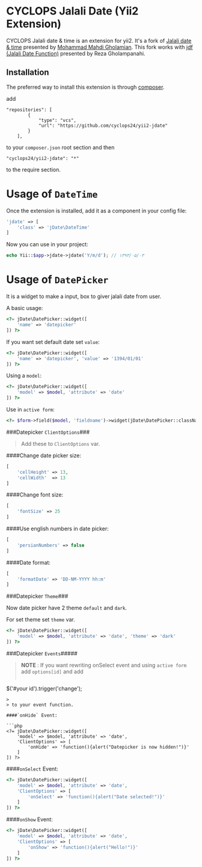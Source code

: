CYCLOPS Jalali Date (Yii2 Extension)
===========
CYCLOPS Jalali date & time is an extension for yii2. It's a fork of [Jalali date & time](https://github.com/mohammad-mahdy/yii2-jdate) presented by [Mohammad Mahdi Gholamian](https://github.com/mohammad-mahdy). This fork works with [jdf (Jalali Date Function)](http://jdf.scr.ir/) presented by Reza Gholampanahi.

Installation
------------

The preferred way to install this extension is through [composer](http://getcomposer.org/download/).

add
```
"repositories": [
        {
            "type": "vcs",
            "url": "https://github.com/cyclops24/yii2-jdate"
        }
    ],
```
to your `composer.json` root section and then

```
"cyclops24/yii2-jdate": "*"
```

to the require section.


Usage of `DateTime`
===================

Once the extension is installed, add it as a component in your config file:

```php
'jdate' => [
	'class' => 'jDate\DateTime'
]
```

Now you can use in your project:

```php
echo Yii::$app->jdate->jdate('Y/m/d'); // ۱۳۹۳/۰۵/۰۳
```

Usage of `DatePicker`
=====================

It is a widget to make a input, box to giver jalali date from user.

A basic usage:

```php
<?= jDate\DatePicker::widget([
	'name' => 'datepicker'
]) ?>
```

If you want set default date set `value`:

```php
<?= jDate\DatePicker::widget([
	'name' => 'datepicker', 'value' => '1394/01/01'
]) ?>
```

Using a `model`:

```php
<?= jDate\DatePicker::widget([
	'model' => $model, 'attribute' => 'date'
]) ?>
```

Use in `active form`:

```php
<?= $form->field($model, 'fieldname')->widget(jDate\DatePicker::className()) ?>
```

###Datepicker `ClientOptions`###

> Add these to `ClientOptions` var.

####Change date picker size:

```php
[
	'cellHeight' => 13,
	'cellWidth'  => 13
]
```

####Change font size:

```php
[
	'fontSize' => 25
]
```

####Use english numbers in date picker:

```php
[
	'persianNumbers' => false
]
```

####Date format:

```php
[
	'formatDate' => 'DD-NM-YYYY hh:m'
]
```

###Datepicker `Theme`###

Now date picker have 2 theme `default` and `dark`.

For set theme set `theme` var.

```php
<?= jDate\DatePicker::widget([
	'model' => $model, 'attribute' => 'date', 'theme' => 'dark'
]) ?>
```

###Datepicker `Events`#####

> **NOTE** : If you want rewriting onSelect event and using `active form` add `options[id]` and add 
> 
> ```javascript
$('#your id').trigger('change');
```
> 
> to your event function.

####`onHide` Event:

```php
<?= jDate\DatePicker::widget([
	'model' => $model, 'attribute' => 'date',
	'ClientOptions' => [
		'onHide' => 'function(){alert("Datepicker is now hidden!")}'
	]
]) ?>
```
####`onSelect` Event:

```php
<?= jDate\DatePicker::widget([
	'model' => $model, 'attribute' => 'date',
	'ClientOptions' => [
		'onSelect' => 'function(){alert("Date selected!")}'
	]
]) ?>
```

####`onShow` Event:

```php
<?= jDate\DatePicker::widget([
	'model' => $model, 'attribute' => 'date',
	'ClientOptions' => [
		'onShow' => 'function(){alert("Hello!")}'
	]
]) ?>
```
